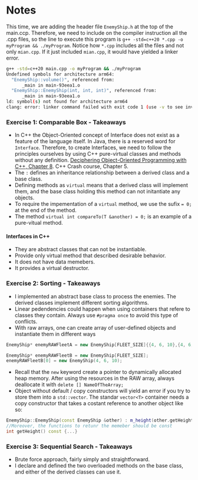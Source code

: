 # Notes

This time, we are adding the header file `EnemyShip.h` at the top of the main.ccp. Therefore, we need to include on the compiler instruction all the .cpp files, so the line to execute this program is `g++ -std=c++20 *.cpp -o myProgram && ./myProgram`. Notice how `*.cpp` includes all the files and not only `mian.cpp`. If it just included `mian.cpp`, it would have yielded a linker error.

```bash
g++ -std=c++20 main.cpp -o myProgram && ./myProgram
Undefined symbols for architecture arm64:
  "EnemyShip::volume()", referenced from:
      _main in main-93eea1.o
  "EnemyShip::EnemyShip(int, int, int)", referenced from:
      _main in main-93eea1.o
ld: symbol(s) not found for architecture arm64
clang: error: linker command failed with exit code 1 (use -v to see invocation)
```

### Exercise 1: Comparable Box - Takeaways
- In C++ the Object-Oriented concept of Interface does not exist as a feature of the language itself. In Java, there is a reserved word for `Interface`. Therefore, to create Interfaces, we need to follow the principles ourselves by using C++ pure-virtual classes and methods without any definition. [Deciphering Object-Oriented Programming with C++, Chapter 8](https://learning.oreilly.com/library/view/deciphering-object-oriented-programming/9781804613900/B19087_08.xhtml#_idParaDest-164). C++ Crash course, Chapter 5.
- The `:` defines an inheritance relationship between a derived class and a base class.
- Defining methods as `virtual` means that a derived class will implement them, and the base class holding this method can not initantiate any objects.
- To require the impementation of a `virtual` method, we use the sufix `= 0;` at the end of the method.
- The method `virtual int compareTo(T &another) = 0;` is an example of a pure-vitual method.

#### Interfaces in C++
- They are abstract classes that can not be instantiable.
- Provide only virtual method that described desirable behavior.
- It does not have data memebers.
- It provides a virtual destructor. 


### Exercise 2: Sorting - Takeaways
- I implemented an abstract base class to process the enemies. The derived classes implement different sorting algorithms.
- Linear pedendencies could happen when using containers that refere to classes they contain. Always use `#pragma once` to avoid this type of conflicts.
- With raw arrays, one can create array of user-defined objects and instantiate them in different ways
```C++
EnemyShip* enemyRAWFleetA = new EnemyShip[FLEET_SIZE]{{4, 6, 10},{4, 6, 10}};

EnemyShip* enemyRAWFleetB = new EnemyShip[FLEET_SIZE];
enemyRAWFleetB[0] = new EnemyShip(4, 6, 10);
```
- Recall that the `new` keyword create a pointer to dynamically allocated heap memory. After using the resources in the RAW array, always deallocate it with `delete [] NameOfTheArray;`
- Object without default / copy constructors will yield an error if you try to store them into a `std::vector`. The standar `vector<T>` container needs a copy constructor that takes a costant reference to another object like so: 
```C++
EnemyShip::EnemyShip(const EnemyShip &other) : m_height(other.getHeight()){}
//Moreover, the functions to retunr the memeber should be const
int getHeight() const {...}
```

### Exercise 3: Sequential Search - Takeaways
- Brute force approach, fairly simply and straightforward.
- I declare and defined the two overloaded methods on the base class, and either of the derived classes can use it.